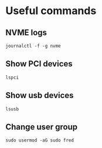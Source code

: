 # Useful commands

##  NVME logs

`journalctl -f -g nvme`

## Show PCI devices

`lspci`


## Show usb devices

`lsusb`

## Change user group

`sudo usermod -aG sudo fred`

